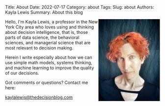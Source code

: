 Title: About
Date: 2022-07-17
Category: about
Tags: 
Slug: about
Authors: Kayla Lewis
Summary: About this blog

<img align=right src="images/me-summer-2022.jpg" width=200/>

Hello, I'm Kayla Lewis, a professor in the New York City area who loves using and thinking about decision intelligence, that is, those parts of data science, the behavioral sciences, and managerial science that are most relevant to decision making.

Herein I write especially about how we can use simple math models, systems thinking, and machine learning to improve the quality of our decisions.

Got comments or questions? Contact me here:

[kaylalewis@thedecisionblog.com](mailto:kaylalewis@thedecisionblog.com)
